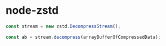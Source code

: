 # node-zstd

```js
const stream = new zstd.DecompressStream();

const ab = stream.decompress(arrayBufferOfCompressedData);
```
